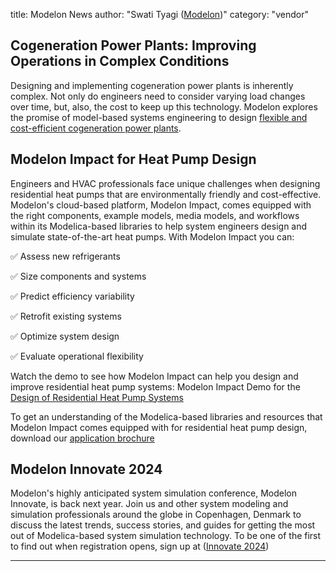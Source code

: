 title: Modelon News
author: "Swati Tyagi ([Modelon](https://www.modelon.com/ ))"
category: "vendor"

 ## Cogeneration Power Plants: Improving Operations in Complex Conditions
 
Designing and implementing cogeneration power plants is inherently complex. Not only do engineers need to consider varying load changes over time, but, also, the cost to keep up this technology. Modelon explores 
the promise of model-based systems engineering to design [flexible and cost-efficient cogeneration power plants](https://modelon.com/blog/cogeneration-power-plants-improving-operations-in-complex-conditions/). 
 
## Modelon Impact for Heat Pump Design

 Engineers and HVAC professionals face unique challenges when designing residential heat pumps that are environmentally friendly and cost-effective. Modelon's cloud-based platform, Modelon Impact, comes equipped with the right components, example models, media models, and workflows within its Modelica-based libraries to help system engineers design and simulate state-of-the-art heat pumps. With Modelon Impact you can:
 
✅ Assess new refrigerants

✅ Size components and systems

✅ Predict efficiency variability

✅ Retrofit existing systems

✅ Optimize system design

✅ Evaluate operational flexibility

 
Watch the demo to see how Modelon Impact can help you design and improve residential heat pump systems: Modelon Impact Demo for the [Design of Residential Heat Pump Systems](https://www.youtube.com/watch?v=u3fvxqAmipU)

To get an understanding of the Modelica-based libraries and resources that Modelon Impact comes equipped with for residential heat pump design, download our [application brochure](https://modelon.com/support/revolutionizing-residential-heat-pump-design-brochure/)
 
 
## Modelon Innovate 2024
 
Modelon's highly anticipated system simulation conference, Modelon Innovate, is back next year. Join us and other system modeling and simulation professionals around the globe in Copenhagen, Denmark to discuss the latest trends, success stories, and guides for getting the most out of Modelica-based system simulation technology. To be one of the first to find out when registration opens, sign up at ([Innovate 2024](https://modelon.com/innovate2024/))

---
